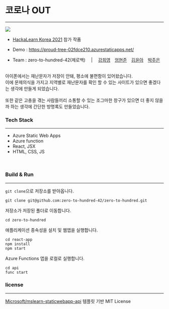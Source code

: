 코로나 OUT 
=============
***



![](https://user-images.githubusercontent.com/49050588/129475702-224b88e7-515e-44db-b9d8-415c88461e71.png)

* [HackaLearn Korea 2021](https://github.com/devrel-kr/HackaLearn) 참가 작품

* Demo : https://proud-tree-02fdce210.azurestaticapps.net/

* Team : zero-to-hundred-42(제로백)　 | 　[강희영](https://github.com/hekang42)　[엄현준](https://github.com/Eomhyunjun)　[김윤아](https://github.com/Kyalivia)　[박주은](https://github.com/humonnom)



<br>
아이폰에서는 재난문자가 저장이 안돼, 평소에 불편함이 있어왔습니다.<br> 이에 문제의식을 가지고 지역별로 재난문자를 확인 할 수 있는 사이트가 있으면 좋겠다는 생각에 만들게 되었습니다.   
<br>
<br>   
또한 같은 고충을 겪는 사람들끼리 소통할 수 있는 조그마한 창구가 있으면 더 좋지 않을까 하는 생각에 간단한 방명록도 만들었습니다.



### Tech Stack
***
* Azure Static Web Apps
* Azure function
* React, JSX
* HTML, CSS, JS   

<br>

### Build & Run
***

`git clone`으로 저장소를 받아옵니다.
```
git clone git@github.com:zero-to-hundred-42/zero-to-hundred.git
```

저장소가 저장된 폴더로 이동합니다.
```
cd zero-to-hundred
```

애플리케이션 종속성을 설치 및 웹앱을 실행합니다.
```
cd react-app
npm install
npm start
```

Azure Functions 앱을 로컬로 실행합니다.
```
cd api
func start
```

### license
***
[Microsoft/mslearn-staticwebapp-api](https://github.com/MicrosoftDocs/mslearn-staticwebapp-api) 템플릿 기반
MIT License
